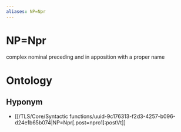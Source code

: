 ```yaml
---
aliases: NP=Npr
---
```

# NP=Npr

complex nominal preceding and in apposition with a proper name
> 
# Ontology

## Hyponym
- [[/TLS/Core/Syntactic functions/uuid-9c176313-f2d3-4257-b096-d24e1b65b074|NP=Npr[.post=npro1]:postVt]]